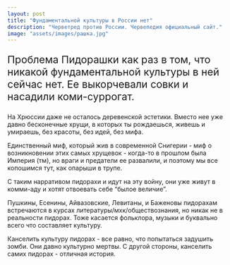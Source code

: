 ```yaml
---
layout: post
title: "Фундаментальной культуры в России нет"
description: "Черветред против России. Червепедия официальный сайт."
image: "assets/images/рашка.jpg"
---
```

<p style="font-size: 23px;">Проблема Пидорашки как раз в том, что никакой фундаментальной культуры в ней сейчас нет. Ее выкорчевали совки и насадили коми-суррогат.

На Хрюссии даже не осталось деревенской эстетики. Вместо нее уже давно бесконечные хрущи, в которых ты рождаешься, живешь и умираешь, без красоты, без идей, без мифа.

Единственный миф, который жив в современной Снигерии - миф о возникновении этих самых хрущевок - когда-то в прошлом была Империя (тм), но враги и предатели ее развалили, и поэтому мы все копошимся тут, как опарыши в трупе.

С таким нарративом пидорахи и идут на эту войну, они уже живут в комми-аду и хотят отвоевать себе “былое величие”.

Пушкины, Есенины, Айвазовские, Левитаны, и Баженовы пидорахам встречаются в курсах литературы/мхк/обществознания, но никак не в реальности пидорах. Тоже касается фольклора, музыки и буквально всего что составляет культуру.

Канселить культуру пидорах - все равно, что попытаться задушить зомби. Они давно культурно мертвы. С другой стороны, канселить самих пидорах - отличная история.</p>
